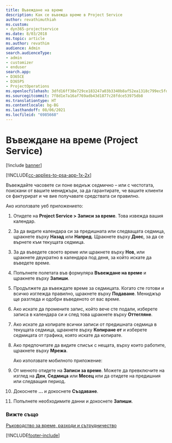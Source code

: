 ```yaml
---
title: Въвеждане на време
description: Как се въвежда време в Project Service
author: revathimuthiah
ms.custom:
- dyn365-projectservice
ms.date: 8/03/2018
ms.topic: article
ms.author: revathim
audience: Admin
search.audienceType:
- admin
- customizer
- enduser
search.app:
- D365CE
- D365PS
- ProjectOperations
ms.openlocfilehash: 3dfd16ff38e729ce183247a03b3340b8af52ea1318c799ec5fd544d7b94086be
ms.sourcegitcommit: 7f8d1e7a16af769adb43d1877c28fdce53975db8
ms.translationtype: HT
ms.contentlocale: bg-BG
ms.lasthandoff: 08/06/2021
ms.locfileid: "6985668"
---
```

# <a name="enter-time-project-service"></a>Въвеждане на време (Project Service)

[!include [banner](../includes/psa-now-project-operations.md)]

[!INCLUDE[cc-applies-to-psa-app-1x-2x](../includes/cc-applies-to-psa-app-1x-2x.md)]

Въвеждайте часовете си поне веднъж седмично – или с честотата, поискани от вашите мениджъри, за да гарантирате, че вашите клиенти се фактурират и че вие получавате средствата си правилно.  
  
 Ако използвате уеб приложението:  
  
1. Отидете на **Project Service > Записи за време**. Това извежда вашия календар.  
  
2. За да видите календара си за предишната или следващата седмица, щракнете върху **Назад** или **Напред**. Щракнете върху **Днес**, за да се върнете към текущата седмица.  
  
3. За да въведете своето време или щракнете върху **Нов**, или щракнете двукратно в календара под деня, за който искате да въведете време.  
  
4. Попълнете полетата във формуляра **Въвеждане на време** и щракнете върху **Запиши**.  
  
5. Продължете да въвеждате време за седмицата. Когато сте готови и всичко изглежда правилно, щракнете върху **Подаване**. Мениджър ще разгледа и одобри въведеното от вас време.  
  
6. Ако искате да промените запис, който вече сте подали, изберете записа в календара си и след това щракнете върху **Оттегляне**.  
  
7. Ако искате да копирате всички записи от предишната седмица в текущата седмица, щракнете върху **Копиране от** и изберете седмицата от графика, която искате да копирате.  
  
8. Ако предпочитате да видите списък с нещата, върху които работите, щракнете върху **Мрежа**.  
  
   Ако използвате мобилното приложение:  
  
9. От менюто отидете на **Записи за време**.     Можете да превключите на изглед на **Ден**, **Седмица** или **Месец** или да отидете на предишния или следващия период.  
  
10. Докоснете **…** и докоснете **Създаване**.  
  
11. Попълнете необходимите данни и докоснете **Запиши**.  
  
### <a name="see-also"></a>Вижте също  
 [Ръководство за време, разходи и сътрудничество](../psa/time-expense-collaboration-guide.md)


[!INCLUDE[footer-include](../includes/footer-banner.md)]